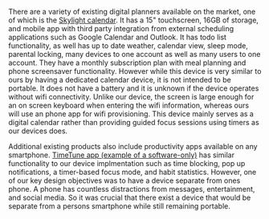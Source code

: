 There are a variety of existing digital planners available on the market, one of which is the [Skylight calendar](https://www.skylightframe.com/products/skylight-calendar/). 
It has a 15" touchscreen, 16GB of storage, and mobile app with third party integration from external scheduling applications such as Google Calendar and Outlook. It has todo list functionality, as well has up to date weather, calendar view, sleep mode, parental locking, many devices to one account as well as many users to one account. They have a monthly subscription plan with meal planning and phone screensaver functionality.
However while this device is very similar to ours by having a dedicated calendar device, it is not intended to be portable. It does not have a battery and it is unknown if the device operates without wifi connectivity. Unlike our device, the screen is large enough for an on screen keyboard when entering the wifi information, whereas ours will use an phone app for wifi provisioning. This device mainly serves as a digital calendar rather than providing guided focus sessions using timers as our devices does.

Additional existing products also include productivity apps available on any smartphone. [TimeTune app (example of a software-only)](https://play.google.com/store/apps/details?id=com.gmail.jmartindev.timetune&hl=en_US)
 has similar functionality to our device implmentation such as time blocking, pop up notifications, a timer-based focus mode, and habit statistics. However, one of our key design objectives was to have a device separate from ones phone. A phone has countless distractions from messages, entertainment, and social media. So it was crucial that there exist a device that would be separate from a persons smartphone while still remaining portable.
